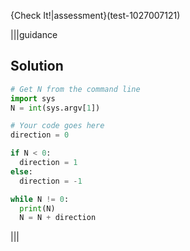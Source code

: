{Check It!|assessment}(test-1027007121)

|||guidance
## Solution
```python
# Get N from the command line
import sys
N = int(sys.argv[1])

# Your code goes here
direction = 0

if N < 0:
  direction = 1  
else:
  direction = -1

while N != 0:
  print(N)
  N = N + direction
```
|||

